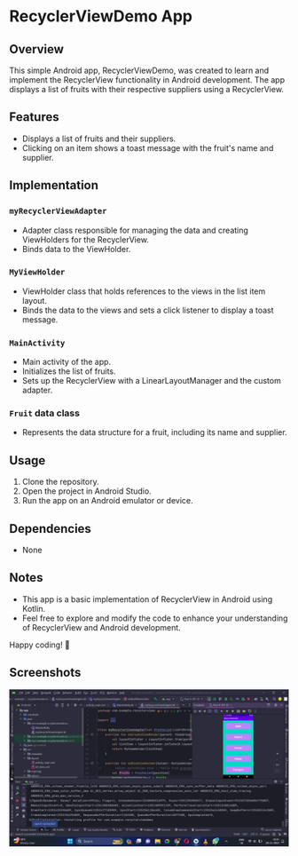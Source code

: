 # RecyclerViewDemo App

## Overview
This simple Android app, RecyclerViewDemo, was created to learn and implement the RecyclerView functionality in Android development. The app displays a list of fruits with their respective suppliers using a RecyclerView.

## Features
- Displays a list of fruits and their suppliers.
- Clicking on an item shows a toast message with the fruit's name and supplier.

## Implementation

### `myRecyclerViewAdapter`
- Adapter class responsible for managing the data and creating ViewHolders for the RecyclerView.
- Binds data to the ViewHolder.

### `MyViewHolder`
- ViewHolder class that holds references to the views in the list item layout.
- Binds the data to the views and sets a click listener to display a toast message.

### `MainActivity`
- Main activity of the app.
- Initializes the list of fruits.
- Sets up the RecyclerView with a LinearLayoutManager and the custom adapter.

### `Fruit` data class
- Represents the data structure for a fruit, including its name and supplier.

## Usage
1. Clone the repository.
2. Open the project in Android Studio.
3. Run the app on an Android emulator or device.

## Dependencies
- None

## Notes
- This app is a basic implementation of RecyclerView in Android using Kotlin.
- Feel free to explore and modify the code to enhance your understanding of RecyclerView and Android development.

Happy coding! 🚀

## Screenshots
![Screenshot](https://github.com/iampranshu2003/RecyclerViewDemo/blob/master/day4.jpg)
